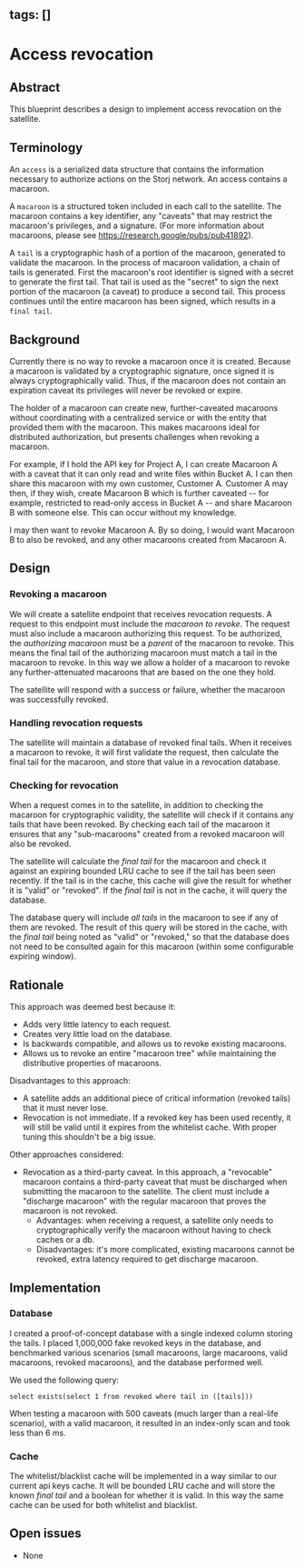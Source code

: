 tags: []
---

# Access revocation

## Abstract

This blueprint describes a design to implement access revocation on the
satellite.

## Terminology

An `access` is a serialized data structure that contains the information
necessary to authorize actions on the Storj network. An access contains a
macaroon.

A `macaroon` is a structured token included in each call to the satellite. The
macaroon contains a key identifier, any "caveats" that may restrict the
macaroon's privileges, and a signature. (For more information about macaroons,
please see https://research.google/pubs/pub41892).

A `tail` is a cryptographic hash of a portion of the macaroon, generated to
validate the macaroon. In the process of macaroon validation, a chain of tails
is generated. First the macaroon's root identifier is signed with a secret to
generate the first tail. That tail is used as the "secret" to sign the next
portion of the macaroon (a caveat) to produce a second tail. This process
continues until the entire macaroon has been signed, which results in a `final
tail`.

## Background

Currently there is no way to revoke a macaroon once it is created. Because a
macaroon is validated by a cryptographic signature, once signed it is always
cryptographically valid. Thus, if the macaroon does not contain an expiration
caveat its privileges will never be revoked or expire.

The holder of a macaroon can create new, further-caveated macaroons without
coordinating with a centralized service or with the entity that provided them
with the macaroon. This makes macaroons ideal for distributed authorization, but
presents challenges when revoking a macaroon.

For example, if I hold the API key for Project A, I can create Macaroon A with a
caveat that it can only read and write files within Bucket A. I can
then share this macaroon with my own customer, Customer A. Customer A may then,
if they wish, create Macaroon B which is further caveated -- for example,
restricted to read-only access in Bucket A -- and share Macaroon B with someone
else. This can occur without my knowledge.

I may then want to revoke Macaroon A. By so doing, I would want Macaroon B to
also be revoked, and any other macaroons created from Macaroon A.

## Design

### Revoking a macaroon

We will create a satellite endpoint that receives revocation requests. A request
to this endpoint must include the _macaroon to revoke_. The request must also
include a macaroon authorizing this request. To be authorized, the _authorizing
macaroon_ must be a _parent_ of the macaroon to revoke. This means the final
tail of the authorizing macaroon must match a tail in the macaroon to revoke. In
this way we allow a holder of a macaroon to revoke any further-attenuated
macaroons that are based on the one they hold.

The satellite will respond with a success or failure, whether the macaroon was
successfully revoked.

### Handling revocation requests

The satellite will maintain a database of revoked final tails. When it receives
a macaroon to revoke, it will first validate the request, then calculate the
final tail for the macaroon, and store that value in a revocation database.

### Checking for revocation

When a request comes in to the satellite, in addition to checking the macaroon
for cryptographic validity, the satellite will check if it contains any tails
that have been revoked. By checking each tail of the macaroon it ensures that
any "sub-macaroons" created from a revoked macaroon will also be revoked.

The satellite will calculate the _final tail_ for the macaroon and check it
against an expiring bounded LRU cache to see if the tail has been seen recently.
If the tail is in the cache, this cache will give the result for whether it is
"valid" or "revoked". If the _final tail_ is not in the cache, it will query the
database.

The database query will include _all tails_ in the macaroon to see if any of
them are revoked. The result of this query will be stored in the cache, with the
_final tail_ being noted as "valid" or "revoked," so that the database does not
need to be consulted again for this macaroon (within some configurable expiring
window).

## Rationale

This approach was deemed best because it:

- Adds very little latency to each request.
- Creates very little load on the database.
- Is backwards compatible, and allows us to revoke existing macaroons.
- Allows us to revoke an entire "macaroon tree" while maintaining the
  distributive properties of macaroons.

Disadvantages to this approach:

- A satellite adds an additional piece of critical information (revoked tails)
  that it must never lose.
- Revocation is not immediate. If a revoked key has been used recently, it will
  still be valid until it expires from the whitelist cache. With proper tuning
  this shouldn't be a big issue.

Other approaches considered:

- Revocation as a third-party caveat. In this approach, a "revocable" macaroon
  contains a third-party caveat that must be discharged when submitting the
  macaroon to the satellite. The client must include a "discharge macaroon" with
  the regular macaroon that proves the macaroon is not revoked.
    - Advantages: when receiving a request, a satellite only needs to
      cryptographically verify the macaroon without having to check caches or a
      db.
    - Disadvantages: it's more complicated, existing macaroons cannot be
      revoked, extra latency required to get discharge macaroon.

## Implementation

### Database

I created a proof-of-concept database with a single indexed column storing the
tails. I placed 1,000,000 fake revoked keys in the database, and benchmarked
various scenarios (small macaroons, large macaroons, valid macaroons, revoked
macaroons), and the database performed well.

We used the following query:

`select exists(select 1 from revoked where tail in ([tails]))`

When testing a macaroon with 500 caveats (much larger than a real-life
scenario), with a valid macaroon, it resulted in an index-only scan and took
less than 6 ms.

### Cache

The whitelist/blacklist cache will be implemented in a way similar to our
current api keys cache. It will be bounded LRU cache and will store the known
_final tail_ and a boolean for whether it is valid. In this way the same cache
can be used for both whitelist and blacklist.

## Open issues

- None
